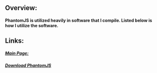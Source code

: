 

## Overview:
#### PhantomJS is utilized heavily in software that I compile. Listed below is how I utilize the software.


## Links:
##### [Main Page:](http://phantomjs.org "Main PhantomJS URL")
##### [Download PhantomJS](http://phantomjs.org/download.html "PhantomJS Download URL")
